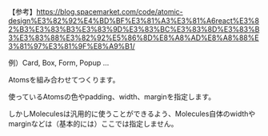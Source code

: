 【参考】https://blog.spacemarket.com/code/atomic-design%E3%82%92%E4%BD%BF%E3%81%A3%E3%81%A6react%E3%82%B3%E3%83%B3%E3%83%9D%E3%83%BC%E3%83%8D%E3%83%B3%E3%83%88%E3%82%92%E5%86%8D%E8%A8%AD%E8%A8%88%E3%81%97%E3%81%9F%E8%A9%B1/

例）Card, Box, Form, Popup …

Atomsを組み合わせてつくります。

使っているAtomsの色やpadding、width、marginを指定します。

しかしMoleculesは汎用的に使うことができるよう、Molecules自体のwidthやmarginなどは（基本的には）ここでは指定しません。